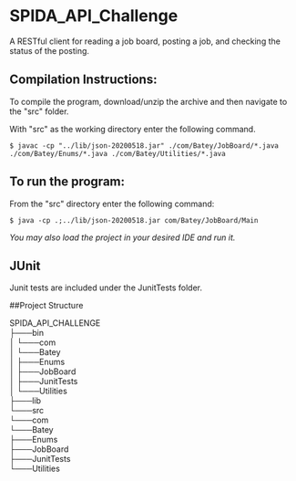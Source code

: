 # SPIDA_API_Challenge
A RESTful client for reading a job board, posting a job, and checking the status of the posting.

## Compilation Instructions:
To compile the program, download/unzip the archive and then navigate to the "src" folder.

With "src" as the working directory enter the following command.
```
$ javac -cp "../lib/json-20200518.jar" ./com/Batey/JobBoard/*.java ./com/Batey/Enums/*.java ./com/Batey/Utilities/*.java
```
## **To run the program:**
From the "src" directory enter the following command:
```
$ java -cp .;../lib/json-20200518.jar com/Batey/JobBoard/Main
```
*You may also load the project in your desired IDE and run it.*

## JUnit
Junit tests are included under the JunitTests folder.   

##Project Structure

SPIDA_API_CHALLENGE  
├───bin  
│   └───com  
│       └───Batey  
│           ├───Enums  
│           ├───JobBoard  
│           ├───JunitTests  
│           └───Utilities  
├───lib  
└───src  
    └───com  
        └───Batey  
            ├───Enums  
            ├───JobBoard  
            ├───JunitTests  
            └───Utilities  
